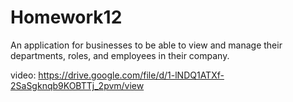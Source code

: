 # Homework12

An application for businesses to be able to view and manage their departments, roles, and employees in their company.





video:
https://drive.google.com/file/d/1-lNDQ1ATXf-2SaSgknqb9KOBTTj_2pvm/view

